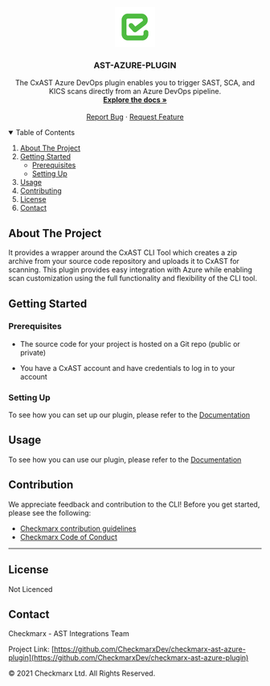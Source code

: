 


<!-- PROJECT LOGO -->
<br />
<p align="center">
  <a href="">
    <img src="./logo.png" alt="Logo" width="80" height="80">
  </a>

<h3 align="center">AST-AZURE-PLUGIN</h3>

<p align="center">
    The CxAST Azure DevOps plugin enables you to trigger SAST, SCA, and KICS scans directly from an Azure DevOps pipeline.

<br />
    <a href="https://checkmarx.atlassian.net/wiki/spaces/AST/pages/5938544894/Quick+Start+Guide+-+CxAST+Azure+DevOps+Plugin"><strong>Explore the docs »</strong></a>
    <br />
    <br />
    <a href="https://github.com/CheckmarxDev/checkmarx-ast-azure-plugin/issues/new">Report Bug</a>
    ·
    <a href="https://github.com/CheckmarxDev/checkmarx-ast-azure-plugin/issues/new">Request Feature</a>
  </p>
</p>



<!-- TABLE OF CONTENTS -->
<details open="open">
  <summary>Table of Contents</summary>
  <ol>
    <li>
      <a href="#about-the-project">About The Project</a>
    </li>
    <li>
      <a href="#getting-started">Getting Started</a>
      <ul>
        <li><a href="#prerequisites">Prerequisites</a></li>
        <li><a href="#setting-up">Setting Up</a></li>
      </ul>
    </li>
    <li><a href="#usage">Usage</a></li>
    <li><a href="#contributing">Contributing</a></li>
    <li><a href="#license">License</a></li>
    <li><a href="#contact">Contact</a></li>
  </ol>
</details>



<!-- ABOUT THE PROJECT -->
## About The Project

It provides a wrapper around the CxAST CLI Tool which creates a zip archive from your source code repository and uploads it to CxAST for scanning. This plugin provides easy integration with Azure while enabling scan customization using the full functionality and flexibility of the CLI tool.
<!-- GETTING STARTED -->
## Getting Started

### Prerequisites

- The source code for your project is hosted on a Git repo (public or private)

- You have a CxAST account and have credentials to log in to your account

### Setting Up

To see how you can set up our plugin, please refer to the [Documentation](https://checkmarx.atlassian.net/wiki/spaces/AST/pages/5938544894/Quick+Start+Guide+-+CxAST+Azure+DevOps+Plugin)


## Usage

To see how you can use our plugin, please refer to the [Documentation](https://checkmarx.atlassian.net/wiki/spaces/AST/pages/5938544894/Quick+Start+Guide+-+CxAST+Azure+DevOps+Plugin)


## Contribution

We appreciate feedback and contribution to the CLI! Before you get started, please see the following:

- [Checkmarx contribution guidelines](docs/contributing.md)
- [Checkmarx Code of Conduct](docs/code_of_conduct.md)

** **

<!-- LICENSE -->
## License

Not Licenced



<!-- CONTACT -->
## Contact

Checkmarx - AST Integrations Team

Project Link: [https://github.com/CheckmarxDev/checkmarx-ast-azure-plugin](https://github.com/CheckmarxDev/checkmarx-ast-azure-plugin)


© 2021 Checkmarx Ltd. All Rights Reserved.
